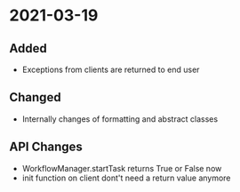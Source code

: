 # 2021-03-19
## Added
   - Exceptions from clients are returned to end user
## Changed
   - Internally changes of formatting and abstract classes
## API Changes
   - WorkflowManager.startTask returns True or False now
   - init function on client dont't need a return value anymore